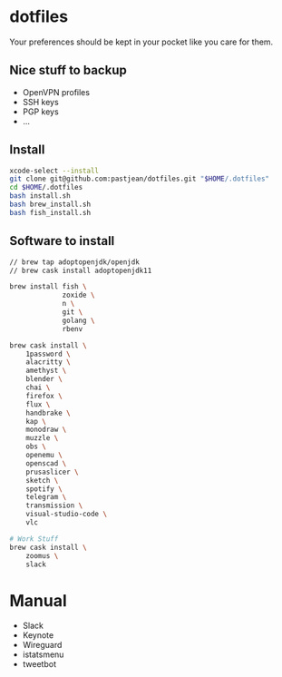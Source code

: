 # dotfiles

Your preferences should be kept in your pocket like you care for them.

## Nice stuff to backup


- OpenVPN profiles
- SSH keys
- PGP keys
- ...

## Install

```sh
xcode-select --install
git clone git@github.com:pastjean/dotfiles.git "$HOME/.dotfiles"
cd $HOME/.dotfiles
bash install.sh
bash brew_install.sh
bash fish_install.sh
```

## Software to install

```sh
// brew tap adoptopenjdk/openjdk
// brew cask install adoptopenjdk11

brew install fish \
             zoxide \
             n \
             git \
             golang \
             rbenv

brew cask install \
    1password \
    alacritty \
    amethyst \
    blender \
    chai \
    firefox \
    flux \
    handbrake \
    kap \
    monodraw \
    muzzle \
    obs \
    openemu \
    openscad \
    prusaslicer \
    sketch \
    spotify \
    telegram \
    transmission \
    visual-studio-code \
    vlc

# Work Stuff
brew cask install \
    zoomus \
    slack
```

# Manual

- Slack
- Keynote
- Wireguard
- istatsmenu
- tweetbot
